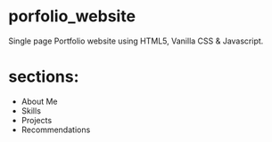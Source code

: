 # porfolio_website
Single page Portfolio website using HTML5, Vanilla CSS &amp; Javascript.

# sections:

* About Me
* Skills
* Projects
* Recommendations
